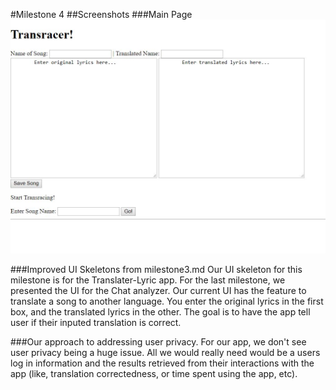 #Milestone 4
##Screenshots
###Main Page
![1](mainscreen.jpg)

###Improved UI Skeletons from milestone3.md
Our UI skeleton for this milestone is for the Translater-Lyric app. For the last milestone, we presented the UI for the Chat analyzer. 
Our current UI has the feature to translate a song to another language. You enter the original lyrics in the first box, and the translated lyrics in the other. The goal is to have the app tell user if their inputed translation is correct. 

###Our approach to addressing user privacy. 
For our app, we don't see user privacy being a huge issue. All we would really need would be a users log in information and the results retrieved from their interactions with the app (like, translation correctedness, or time spent using the app, etc). 